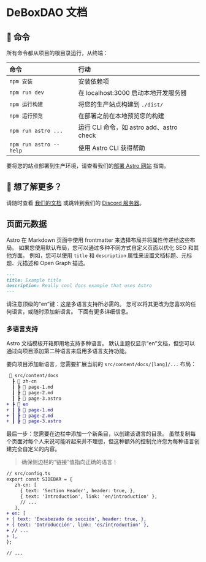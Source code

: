 # DeBoxDAO 文档

## 🧞 命令

所有命令都从项目的根目录运行，从终端：

| 命令 | 行动 |
| :-------------------- | :-------------------------------------------- |
| `npm 安装` | 安装依赖项 |
| `npm run dev` | 在 localhost:3000 启动本地开发服务器 |
| `npm 运行构建` | 将您的生产站点构建到 `./dist/` |
| `npm 运行预览` | 在部署之前在本地预览您的构建 |
| `npm run astro ...` | 运行 CLI 命令，如 astro add、astro check |
| `npm run astro --help` | 使用 Astro CLI 获得帮助 |

要将您的站点部署到生产环境，请查看我们的[部署 Astro 网站](https://docs.astro.build/guides/deploy) 指南。

## 👀 想了解更多？

请随时查看 [我们的文档](https://docs.astro.build) 或跳转到我们的 [Discord 服务器](https://astro.build/chat)。

## 页面元数据

Astro 在 Markdown 页面中使用 frontmatter 来选择布局并将属性传递给这些布局。 如果您使用默认布局，您可以通过多种不同方式自定义页面以优化 SEO 和其他方面。 例如，您可以使用 `title` 和 `description` 属性来设置文档标题、元标题、元描述和 Open Graph 描述。

```markdown
---
title: Example title
description: Really cool docs example that uses Astro
---
```

请注意顶级的“en”键：这是多语言支持所必需的。 您可以将其更改为您喜欢的任何语言，或随时添加新语言。 下面有更多详细信息。

### 多语言支持

Astro 文档模板开箱即用地支持多种语言。 默认主题仅显示“en”文档，但您可以通过向项目添加第二种语言来启用多语言支持功能。

要向项目添加新语言，您需要扩展当前的 `src/content/docs/[lang]/...` 布局：

```diff
 📂 src/content/docs
  ┣ 📂 zh-cn
  ┃ ┣ 📜 page-1.md
  ┃ ┣ 📜 page-2.md
  ┃ ┣ 📜 page-3.astro
+ ┣ 📂 en
+ ┃ ┣ 📜 page-1.md
+ ┃ ┣ 📜 page-2.md
+ ┃ ┣ 📜 page-3.astro
```

最后一步：您需要在边栏中添加一个新条目，以创建该语言的目录。 虽然复制每个页面对每个人来说可能听起来并不理想，但这种额外的控制允许您为每种语言创建完全自定义的内容。

> 确保侧边栏的“链接”值指向正确的语言！

```diff
// src/config.ts
export const SIDEBAR = {
   zh-cn: [
     { text: 'Section Header', header: true, },
     { text: 'Introduction', link: 'en/introduction' },
     // ...
   ],
+ en: [
+ { text: 'Encabezado de sección', header: true, },
+ { text: 'Introducción', link: 'es/introduction' },
+ // ...
+ ],
};

// ...
```
